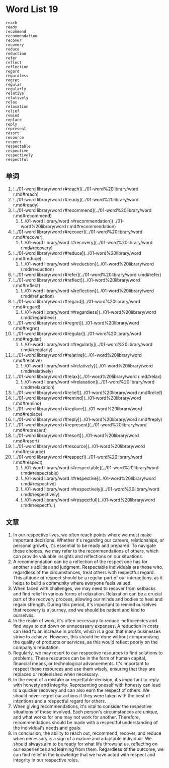 # Word List 19
	reach
	ready
	recommend
	recommendation
	recover
	recovery
	reduce
	reduction
	refer
	reflect
	reflection
	regard
	regardless
	regret
	regular
	regularly
	relative
	relatively
	relax
	relaxation
	relief
	remind
	replace
	reply
	represent
	resort
	resource
	respect
	respectable
	respective
	respectively
	respectful
## 单词
1. !../01-word library/word r#reach](../01-word%20library/word r.md#reach)
2. !../01-word library/word r#ready](../01-word%20library/word r.md#ready)
3. !../01-word library/word r#recommend](../01-word%20library/word r.md#recommend)
	1. !../01-word library/word r#recommendation](../01-word%20library/word r.md#recommendation)
4. !../01-word library/word r#recover](../01-word%20library/word r.md#recover)
	1. !../01-word library/word r#recovery](../01-word%20library/word r.md#recovery)
5. !../01-word library/word r#reduce](../01-word%20library/word r.md#reduce)
	1. !../01-word library/word r#reduction](../01-word%20library/word r.md#reduction)
6. !../01-word library/word r#refer](../01-word%20library/word r.md#refer)
7. !../01-word library/word r#reflect](../01-word%20library/word r.md#reflect)
	1. !../01-word library/word r#reflection](../01-word%20library/word r.md#reflection)
8. !../01-word library/word r#regard](../01-word%20library/word r.md#regard)
	1. !../01-word library/word r#regardless](../01-word%20library/word r.md#regardless)
9. !../01-word library/word r#regret](../01-word%20library/word r.md#regret)
10. !../01-word library/word r#regular](../01-word%20library/word r.md#regular)
	1. !../01-word library/word r#regularly](../01-word%20library/word r.md#regularly)
11. !../01-word library/word r#relative](../01-word%20library/word r.md#relative)
	1. !../01-word library/word r#relatively](../01-word%20library/word r.md#relatively)
12. !../01-word library/word r#relax](../01-word%20library/word r.md#relax)
	1. !../01-word library/word r#relaxation](../01-word%20library/word r.md#relaxation)
13. !../01-word library/word r#relief](../01-word%20library/word r.md#relief)
14. !../01-word library/word r#remind](../01-word%20library/word r.md#remind)
15. !../01-word library/word r#replace](../01-word%20library/word r.md#replace)
16. !../01-word library/word r#reply](../01-word%20library/word r.md#reply)
17. !../01-word library/word r#represent](../01-word%20library/word r.md#represent)
18. !../01-word library/word r#resort](../01-word%20library/word r.md#resort)
19. !../01-word library/word r#resource](../01-word%20library/word r.md#resource)
20. !../01-word library/word r#respect](../01-word%20library/word r.md#respect)
	1. !../01-word library/word r#respectable](../01-word%20library/word r.md#respectable)
	2. !../01-word library/word r#respective](../01-word%20library/word r.md#respective)
	3. !../01-word library/word r#respectively](../01-word%20library/word r.md#respectively)
	4. !../01-word library/word r#respectful](../01-word%20library/word r.md#respectful)

## 文章

1. In our respective lives, we often reach points where we must make important decisions. Whether it's regarding our careers, relationships, or personal growth, it's essential to be ready and prepared. To navigate these choices, we may refer to the recommendations of others, which can provide valuable insights and reflections on our situations.
2. A recommendation can be a reflection of the respect one has for another's abilities and judgment. Respectable individuals are those who, regardless of the circumstances, treat others with respectful regard. This attitude of respect should be a regular part of our interactions, as it helps to build a community where everyone feels valued.
3. When faced with challenges, we may need to recover from setbacks and find relief in various forms of relaxation. Relaxation can be a crucial part of the recovery process, allowing our minds and bodies to heal and regain strength. During this period, it's important to remind ourselves that recovery is a journey, and we should be patient and kind to ourselves.
4. In the realm of work, it's often necessary to reduce inefficiencies and find ways to cut down on unnecessary expenses. A reduction in costs can lead to an increase in profits, which is a goal that many businesses strive to achieve. However, this should be done without compromising the quality of products or services, as this would reflect poorly on the company's reputation.
5. Regularly, we may resort to our respective resources to find solutions to problems. These resources can be in the form of human capital, financial means, or technological advancements. It's important to respect these resources and use them wisely, ensuring that they are replaced or replenished when necessary.
6. In the event of a mistake or regrettable decision, it's important to reply with honesty and integrity. Representing oneself with honesty can lead to a quicker recovery and can also earn the respect of others. We should never regret our actions if they were taken with the best of intentions and a respectful regard for others.
7. When giving recommendations, it's vital to consider the respective situations of those involved. Each person's circumstances are unique, and what works for one may not work for another. Therefore, recommendations should be made with a respectful understanding of the individual's needs and goals.
8. In conclusion, the ability to reach out, recommend, recover, and reduce when necessary is a sign of a mature and adaptable individual. We should always aim to be ready for what life throws at us, reflecting on our experiences and learning from them. Regardless of the outcome, we can find relief in the knowledge that we have acted with respect and integrity in our respective roles.
